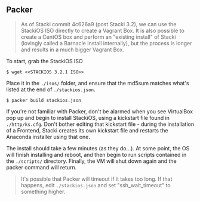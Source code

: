 ## Packer
> As of Stacki commit 4c626a9 (post Stacki 3.2), we can use the StackiOS ISO directly to create a Vagrant Box.  It is also possible to create a CentOS box and perform an "existing install" of Stacki (lovingly called a Barnacle Install internally), but the process is longer and results in a much bigger Vagrant Box.

To start, grab the StackiOS ISO

    $ wget <<STACKIOS 3.2.1 ISO>>

Place it in the `./isos/` folder, and ensure that the md5sum matches what's listed at the end of `./stackios.json`.

    $ packer build stackios.json

If you're not familiar with Packer, don't be alarmed when you see VirtualBox pop up and begin to install StackiOS, using a kickstart file found in `./http/ks.cfg`.  Don't bother editing that kickstart file - during the installation of a Frontend, Stacki creates its own kickstart file and restarts the Anaconda installer using that one.

The install should take a few minutes (as they do...).  At some point, the OS will finish installing and reboot, and then begin to run scripts contained in the `./scripts/` directory.  Finally, the VM will shut down again and the packer command will return.

> It's possible that Packer will timeout if it takes too long.  If that happens, edit `./stackios.json` and set "ssh\_wait\_timeout" to something higher.

